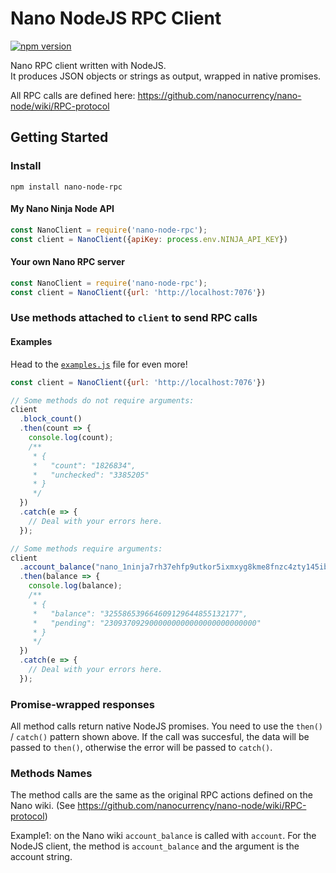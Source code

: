 # Nano NodeJS RPC Client

[![npm version](https://nodei.co/npm/nano-node-rpc.png)](https://www.npmjs.com/package/nano-node-rpc)

Nano RPC client written with NodeJS.  
It produces JSON objects or strings as output, wrapped in native promises.

All RPC calls are defined here:
https://github.com/nanocurrency/nano-node/wiki/RPC-protocol

## Getting Started

### Install

`npm install nano-node-rpc`

#### My Nano Ninja Node API

```js
const NanoClient = require('nano-node-rpc');
const client = NanoClient({apiKey: process.env.NINJA_API_KEY})
```

#### Your own Nano RPC server

```js
const NanoClient = require('nano-node-rpc');
const client = NanoClient({url: 'http://localhost:7076'})
```

### Use methods attached to `client` to send RPC calls

#### Examples

Head to the [`examples.js`](examples.js) file for even more!

```js
const client = NanoClient({url: 'http://localhost:7076'})

// Some methods do not require arguments:
client
  .block_count()
  .then(count => {
    console.log(count);
    /**
     * {
     *   "count": "1826834",
     *   "unchecked": "3385205"
     * }
     */
  })
  .catch(e => {
    // Deal with your errors here.
  });

// Some methods require arguments:
client
  .account_balance("nano_1ninja7rh37ehfp9utkor5ixmxyg8kme8fnzc4zty145ibch8kf5jwpnzr3r")
  .then(balance => {
    console.log(balance);
    /**
     * {
     *   "balance": "325586539664609129644855132177",
     *   "pending": "2309370929000000000000000000000000"
     * }
     */
  })
  .catch(e => {
    // Deal with your errors here.
  });
```

### Promise-wrapped responses

All method calls return native NodeJS promises. You need to use the
`then()` / `catch()` pattern shown above. If the call was succesful,
the data will be passed to `then()`, otherwise the error will be passed
to `catch()`.

### Methods Names

The method calls are the same as the original RPC actions defined
on the Nano wiki.
(See https://github.com/nanocurrency/nano-node/wiki/RPC-protocol)

Example1: on the Nano wiki `account_balance` is called with `account`.
For the NodeJS client, the method is `account_balance` and the argument is the account string.

